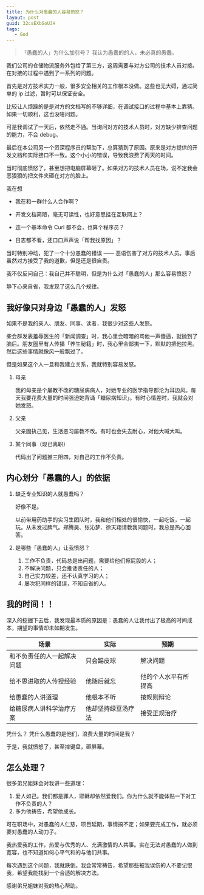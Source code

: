 ```yaml
---
title: 为什么对愚蠢的人容易愤怒？
layout: post
guid: 32csEXbSoUJH
tags:
   - God
---
```


>「愚蠢的人」为什么加引号？
> 我认为愚蠢的的人，未必真的愚蠢。


我们公司的仓储物流服务外包给了第三方，这周需要与对方公司的技术人员对接。在对接的过程中遇到了一系列的问题。

首先是对方技术实力一般，很多安全相关的工作根本没做。这些也无大碍，通过简单的 ip 过滤，暂时可以保证安全。

比较让人烦躁的是是对方的文档写的不够详细，在调试接口的过程中基本上靠猜。如果一切顺利，这也没啥问题。

可是我调试了一天后，依然走不通。当询问对方的技术人员时，对方缺少排查问题的能力，不会 debug。

最后在本公司另一个资深程序员的帮助下，总算猜到了原因。原来是对方提供的开发文档和实际接口不一致。这个小小的错误，导致我浪费了两天的时间。

当时彻底愤怒了，甚至想把电脑屏幕砸了。如果对方的技术人员在场，说不定我会恶狠狠的把文件夹砸在对方的脸上。

我在想

* 我在和一群什么人合作啊？

* 开发文档简陋，毫无可读性，也好意思挂在互联网上？

* 连一个基本命令 Curl 都不会，也算个程序员？

* 日志都不看，还口口声声说「帮我找原因」？

当时特别冲动，犯了一个十分愚蠢的错误 —— 恶语伤害了对方的技术人员。事后虽然对方接受了我的道歉，但是还是很自责。

我不仅反问自己：我自己并不聪明，但是为什么对「愚蠢的人」那么容易愤怒？

静下心来自省，我发现了这么几个规律。

## 我好像只对身边「愚蠢的人」发怒

如果不是我的亲人、朋友、同事、读者，我很少对这些人发怒。

柴会群发表羞辱医生的「新闻调查」时，我心里会暗暗的骂他一声傻逼，就抛到了脑后。朋友圈里有人传播「养生秘籍」时，我心里会鄙夷一下，默默的把他拉黑。然后这些事情就像风一般飘过了。

但是如果这个人一旦和我建立关系，我就特别容易发怒。

1. 母亲

    我的母亲是个屡教不改的糖尿病病人，对她专业的医学指导都沦为耳边风。每天我要花费大量的时间强迫她背诵「糖尿病知识」。有时心情差时，我就会对她发怒。
    
2. 父亲

    父亲固执己见，生活恶习屡教不改。有时也会失去耐心，对他大喊大叫。
    
3. 某个同事（现已离职）

    代码出了问题推三阻四，对自己的工作不负责。
    
## 内心划分「愚蠢的人」的依据

1. 缺乏专业知识的人就愚蠢吗？

    好像不是。
    
    以前带用药助手的实习生团队时，我和他们相处的很愉快，一起吃饭，一起玩。从未发过脾气。郑腾昊、张沁梦、徐天翔请教我问题时，我总是热心回答。
    
2. 是哪些「愚蠢的人」让我愤怒？

    1. 工作不负责，代码总是出问题，需要给他们擦屁股的人；
    2. 不解决问题，只会推诿责任的人；
    3. 自己实力较差，还不认真学习的人；
    4. 屡次犯同样的错误，不知自省的人。
    
    
## 我的时间！！
    
深入的挖掘下去后，我发现最本质的原因是：愚蠢的人让我付出了极高的时间成本，期望的事情却未如期发生。


场景          | 实际           | 预期
------------ | ------------- | ------------
和不负责任的人一起解决问题 | 只会踢皮球  | 解决问题
给不思进取的人传授经验 | 他随后就忘  | 他的个人水平有所提高
给愚蠢的人讲道理 | 他根本不听  | 按规则辩论
给糖尿病人讲科学治疗方案 | 他却坚持绿豆汤疗法  | 接受正规治疗


凭什么？
凭什么愚蠢的是他们，浪费大量的时间是我？

于是，我就愤怒了，甚至摔键盘，砸屏幕。

## 怎么处理？

很多弟兄姐妹会对我讲一些道理：

1. 爱人如己。我们都是罪人，耶稣却依然爱我们。你为什么就不能体贴一下对工作不负责的人？
2. 多为他祷告，希望他成长。

可在职场中，对愚蠢的人仁慈，项目延期，事情搞不定；如果要完成工作，就必须要对愚蠢的人动刀子。

我热爱我的工作，热爱与优秀的人、充满激情的人共事。实在无法对愚蠢的人做到宽容，也不知道如何心平气和的与他们共事。

每次遇到这个问题，我就跌倒。我会常常祷告，希望那些被我误伤的人不要记恨我，希望我能找到一个合适的解决方法。

感谢弟兄姐妹对我的热心帮助。


